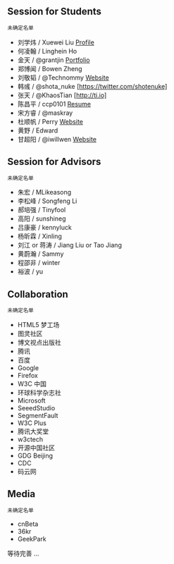## Session for Students

```html
未确定名单
```

* 刘学炜 / Xuewei Liu [Profile](http://my.oschina.net/liu-xuewei)
* 何凌翰 / Linghein Ho
* 金天 / @grantjin [Portfolio](http://grantjin.com/)
* 郑博闻 / Bowen Zheng
* 刘敬韬 / @Technommy [Website](http://technommy.github.io/sample.html)
* 韩彧 / @shota_nuke [https://twitter.com/shotenuke]
* 张天 / @KhaosTian [http://ti.io]
* 陈昌平 / ccp0101 [Resume](https://github.com/UrlWeirdo/ADConfOutline/blob/master/ccp0101_resume.json)
* 宋方睿 / @maskray
* 杜顺帆 / Perry [Website](http://dushunfan.com)
* 黄野 / Edward
* 甘超阳 / @iwillwen [Website](http://im1996.com/)

## Session for Advisors

```html
未确定名单
```

* 朱宏 / MLikeasong
* 李松峰 / Songfeng Li
* 郝培强 / Tinyfool
* 高阳 / sunshineg
* 吕康豪 / kennyluck
* 杨昕霖 / Xinling
* 刘江 or 蒋涛 / Jiang Liu or Tao Jiang
* 黄蔚瀚 / Sammy
* 程邵非 / winter
* 裕波 / yu

## Collaboration

```html
未确定名单
```

* HTML5 梦工场
* 图灵社区
* 博文视点出版社
* 腾讯
* 百度
* Google
* Firefox
* W3C 中国
* 环球科学杂志社
* Microsoft
* SeeedStudio
* SegmentFault
* W3C Plus
* 腾讯大奖堂
* w3ctech
* 开源中国社区
* GDG Beijing
* CDC
* 码云网

## Media

```html
未确定名单
```

* cnBeta
* 36kr
* GeekPark


等待完善 ...
